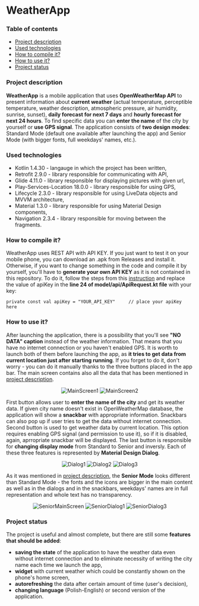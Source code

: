 # WeatherApp
### Table of contents
* [Project description](#project-description)
* [Used technologies](#used-technologies)
* [How to compile it?](#how-to-compile-it)
* [How to use it?](#how-to-use-it)
* [Project status](#project-status)

### Project description
**WeatherApp** is a mobile application that uses **OpenWeatherMap API** to present information about **current weather**
(actual temperature, perceptible temperature, weather description, atmospheric pressure, air humidity, sunrise, sunset), 
**daily forecast for next 7 days** and **hourly forecast for next 24 hours**. To find specific data you can **enter the
name** of the city by yourself or **use GPS signal**. The application consists of **two design modes**: Standard Mode 
(default one available after launching the app) and Senior Mode (with bigger fonts, full weekdays' names, etc.).

### Used technologies
* Kotlin 1.4.30 - langauge in which the project has been written,
* Retrofit 2.9.0 - library responsible for communicating with API,
* Glide 4.11.0 - library responsible for displaying pictures with given url,
* Play-Services-Location 18.0.0 - library responsible for using GPS,
* Lifecycle 2.3.0 - library responsible for using LiveData objects and MVVM architecture,
* Material 1.3.0 - library responsible for using Material Design components,
* Navigation 2.3.4 - library responsible for moving between the fragments.

### How to compile it?
WeatherApp uses REST API with API KEY. If you just want to test it on your mobile phone, you can download an .apk 
from Releases and install it. Otherwise, if you want to change something in the code and compile it by yourself, 
you'll have to **generate your own API KEY** as it is not contained in this repository. To do it, follow the steps 
from this [instruction](https://developers.themoviedb.org/3/getting-started/introduction) and replace
the value of apiKey in the **line 24 of model/api/ApiRequest.kt file** with your key:
```
private const val apiKey = "YOUR_API_KEY"     // place your apiKey here
```

### How to use it?
After launching the application, there is a possibility that you'll see **"NO DATA" caption** instead of the weather information.
That means that you have no internet connection or you haven't enabled GPS. It is worth to launch both of them before launching the app,
as **it tries to get data from current location just after starting running**. If you forget to do it, don't worry - you can do it manually
thanks to the three buttons placed in the app bar. The main screen contains also all the data that has been mentioned in 
[project description](#project-description).

<p align="center">
<img src="https://user-images.githubusercontent.com/43967269/114026491-95b28680-9876-11eb-8d71-fc73218a9fe7.png" alt="MainScreen1">
<img src="https://user-images.githubusercontent.com/43967269/114026496-96e3b380-9876-11eb-9229-b09d1119fd48.png" alt="MainScreen2">
</p>

First button allows user to **enter the name of the city** and get its weather data. If given city name doesn't exist in OpenWeatherMap 
database, the application will show a **snackbar** with appropriate information. Snackbars can also pop up if user tries to get the data
without internet connection. Second button is used to get weather data by current location. This option requires enabling GPS signal
(and permission to use it), so if it is disabled, again, aprropriate snackbar will be displayed. The last button is responsible for
**changing display mode** from Standard to Senior and inversly. Each of these three features is represented by **Material Design Dialog**.

<p align="center">
<img src="https://user-images.githubusercontent.com/43967269/114026482-94815980-9876-11eb-8d3c-02e5b28c35c5.png" alt="Dialog1">
<img src="https://user-images.githubusercontent.com/43967269/114026484-9519f000-9876-11eb-991f-d32e7fc772c5.png" alt="Dialog2">
<img src="https://user-images.githubusercontent.com/43967269/114026485-9519f000-9876-11eb-87d6-bdbdff98af32.png" alt="Dialog3">
</p>

As it was mentioned in [project description](#project-description), the **Senior Mode** looks different than Standard Mode - the fonts and the icons
are bigger in the main content as well as in the dialogs and in the snackbars, weekdays' names are in full representation and whole text has no transparency.

<p align="center">
<img src="https://user-images.githubusercontent.com/43967269/114026487-95b28680-9876-11eb-9682-3beee44ddcbc.png" alt="SeniorMainScreen">
<img src="https://user-images.githubusercontent.com/43967269/114026488-95b28680-9876-11eb-9c45-bfef20d59070.png" alt="SeniorDialog1">
<img src="https://user-images.githubusercontent.com/43967269/114026494-964b1d00-9876-11eb-9189-6a99eb5208d2.png" alt="SeniorDialog3">
</p>

### Project status
The project is useful and almost complete, but there are still some **features that should be added**:
* **saving the state** of the application to have the weather data even without internet connection 
and to eliminate necessity of writing the city name each time we launch the app,
* **widget** with current weather which could be constantly shown on the phone's home screen,
* **autorefreshing** the data after certain amount of time (user's decision),
* **changing language** (Polish-English) or second version of the application.
